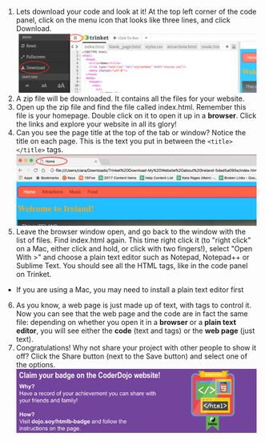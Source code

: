 1. Lets download your code and look at it! At the top left corner of the code panel, click on the menu icon that looks like three lines, and click Download. ![](assets/DownloadMenuCircled.png)
2. A zip file will be downloaded. It contains all the files for your website. 
3. Open up the zip file and find the file called index.html. Remember this file is your homepage. Double click on it to open it up in a **browser**. Click the links and explore your website in all its glory!
4. Can you see the page title at the top of the tab or window? Notice the title on each page. This is the text you put in between the `<title> </title>` tags.![](assets/LocalFileWindowTitle.png)
5. Leave the browser window open, and go back to the window with the list of files. Find index.html again. This time right click it \(to "right click" on a Mac, either click and hold, or click with two fingers!\), select "Open With &gt;" and choose a plain text editor such as Notepad, Notepad++ or Sublime Text. You should see all the HTML tags, like in the code panel on Trinket.
 * If you are using a Mac, you may need to install a plain text editor first
6. As you know, a web page is just made up of text, with tags to control it. Now you can see that the web page and the code are in fact the same file: depending on whether you open it in a **browser** or a **plain text editor**, you will see either the **code** \(text and tags\) or the **web page** \(just text\).
7. Congratulations! Why not share your project with other people to show it off? Click the Share button (next to the Save button) and select one of the options.
 ![](assets/badge-footer-image-html-beginner.png)




